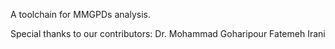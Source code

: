 A toolchain for MMGPDs analysis.


Special thanks to our contributors:
Dr. Mohammad Goharipour
Fatemeh Irani

